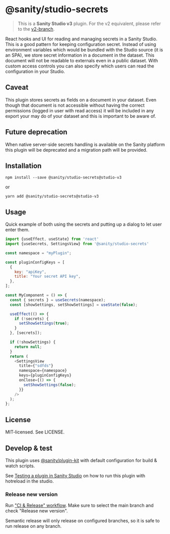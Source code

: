 # @sanity/studio-secrets

> This is a **Sanity Studio v3** plugin.
> For the v2 equivalent, please refer to the [v2-branch](https://github.com/sanity-io/sanity-secrets/tree/studio-v2).

React hooks and UI for reading and managing secrets in a Sanity Studio. This is a good pattern for keeping configuration secret. Instead of using environment variables which would be bundled with the Studio source (it is an SPA), we store secret information in a document in the dataset. This document will not be readable to externals even in a public dataset. With custom access controls you can also specify which users can read the configuration in your Studio.

## Caveat

This plugin stores secrets as fields on a document in your dataset. 
Even though that document is not accessible without having the correct permissions 
(logged in user with read access) it will be included in any export your may do of your dataset and this is important to be aware of.

## Future deprecation

When native server-side secrets handling is available on the Sanity platform this plugin will be deprecated and a migration path will be provided.

## Installation

```
npm install --save @sanity/studio-secrets@studio-v3
```

or

```
yarn add @sanity/studio-secrets@studio-v3
```

## Usage

Quick example of both using the secrets and putting up a dialog to let user enter them.

```javascript
import {useEffect, useState} from 'react'
import {useSecrets, SettingsView} from '@sanity/studio-secrets'

const namespace = "myPlugin";

const pluginConfigKeys = [
  {
    key: "apiKey",
    title: "Your secret API key",
  },
];

const MyComponent = () => {
  const { secrets } = useSecrets(namespace);
  const [showSettings, setShowSettings] = useState(false);

  useEffect(() => {
    if (!secrets) {
      setShowSettings(true);
    }
  }, [secrets]);

  if (!showSettings) {
    return null;
  }
  return (
    <SettingsView
      title={"sdfds"}
      namespace={namespace}
      keys={pluginConfigKeys}
      onClose={() => {
        setShowSettings(false);
      }}
    />
  );
};

```

## License

MIT-licensed. See LICENSE.

## Develop & test

This plugin uses [@sanity/plugin-kit](https://github.com/sanity-io/plugin-kit)
with default configuration for build & watch scripts.

See [Testing a plugin in Sanity Studio](https://github.com/sanity-io/plugin-kit#testing-a-plugin-in-sanity-studio)
on how to run this plugin with hotreload in the studio.

### Release new version

Run ["CI & Release" workflow](https://github.com/sanity-io/sanity-studio-secrets/actions/workflows/main.yml).
Make sure to select the main branch and check "Release new version".

Semantic release will only release on configured branches, so it is safe to run release on any branch.
